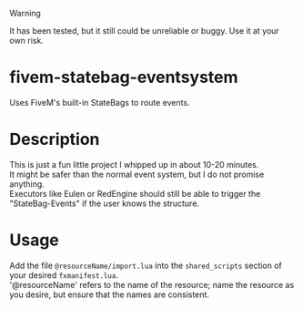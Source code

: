 > [!WARNING]  
> It has been tested, but it still could be unreliable or buggy. Use it at your own risk.

# fivem-statebag-eventsystem

Uses FiveM's built-in StateBags to route events.

# Description

This is just a fun little project I whipped up in about 10-20 minutes.\
It might be safer than the normal event system, but I do not promise anything.\
Executors like Eulen or RedEngine should still be able to trigger the "StateBag-Events" if the user knows the structure.

# Usage

Add the file `@resourceName/import.lua` into the `shared_scripts` section of your desired `fxmanifest.lua`.\
'@resourceName' refers to the name of the resource; name the resource as you desire, but ensure that the names are consistent.
